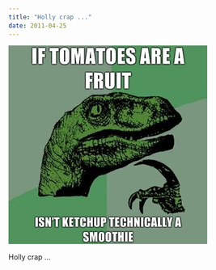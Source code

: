 ```yaml
---
title: "Holly crap ..."
date: 2011-04-25
---
```


![2011-04-25-rqln6h6x.jpeg](/images/2011-04-25-rqln6h6x.jpeg)

Holly crap ...